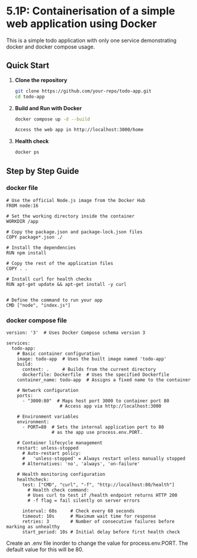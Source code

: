 # 5.1P: Containerisation of a simple web application using Docker

This is a simple todo application with only one service demonstrating docker and docker compose usage.

## Quick Start

1. **Clone the repository**
   ```bash
   git clone https://github.com/your-repo/todo-app.git
   cd todo-app

2.  **Build and Run with Docker**
    ```bash
    docker compose up -d --build

    Access the web app in http://localhost:3000/home

3. **Health check**
    ```bash
    docker ps

## Step by Step Guide

### docker file
```
# Use the official Node.js image from the Docker Hub
FROM node:16
 
# Set the working directory inside the container
WORKDIR /app
 
# Copy the package.json and package-lock.json files
COPY package*.json ./
 
# Install the dependencies
RUN npm install
 
# Copy the rest of the application files
COPY . .

# Install curl for health checks
RUN apt-get update && apt-get install -y curl
 
 
# Define the command to run your app
CMD ["node", "index.js"]
```

### docker compose file

```
version: '3'  # Uses Docker Compose schema version 3

services:
  todo-app:
    # Basic container configuration
    image: todo-app  # Uses the built image named 'todo-app'
    build: 
      context: .     # Builds from the current directory
      dockerfile: Dockerfile  # Uses the specified Dockerfile
    container_name: todo-app  # Assigns a fixed name to the container
    
    # Network configuration
    ports:
      - "3000:80"  # Maps host port 3000 to container port 80
                    # Access app via http://localhost:3000
    
    # Environment variables
    environment:
      - PORT=80  # Sets the internal application port to 80
                 # as the app use process.env.PORT.
    
    # Container lifecycle management
    restart: unless-stopped  
      # Auto-restart policy:
      #   'unless-stopped' = Always restart unless manually stopped
      # Alternatives: 'no', 'always', 'on-failure'
    
    # Health monitoring configuration
    healthcheck:
      test: ["CMD", "curl", "-f", "http://localhost:80/health"]  
        # Health check command:
        # Uses curl to test if /health endpoint returns HTTP 200
        # -f flag = fail silently on server errors
      
      interval: 60s     # Check every 60 seconds 
      timeout: 10s      # Maximum wait time for response
      retries: 3        # Number of consecutive failures before marking as unhealthy
      start_period: 10s # Initial delay before first health check
 ```     

Create an .env file inorder to change the value for process.env.PORT. The default value for this will be 80.
